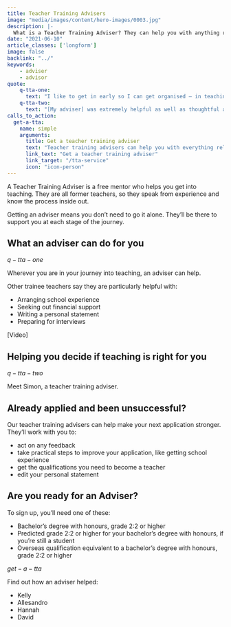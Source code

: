 ```yaml
---
title: Teacher Training Advisers
image: "media/images/content/hero-images/0003.jpg"
description: |-
  What is a Teacher Training Adviser? They can help you with anything related to getting into teaching, such as writing your application, funding and interview preparation.
date: "2021-06-10"
article_classes: ['longform']
image: false
backlink: "../"
keywords: 
    - adviser
    - advisor
quote:
    q-tta-one:
      text: "I like to get in early so I can get organised — in teaching, preparation is everything."
    q-tta-two:
      text: "[My adviser] was extremely helpful as well as thoughtful and understanding."
calls_to_action:
  get-a-tta:
    name: simple
    arguments:
      title: Get a teacher training adviser
      text: "Teacher training advisers can help you with everything related to applying for teacher training."
      link_text: "Get a teacher training adviser"
      link_target: "/tta-service"
      icon: "icon-person"
---
```

A Teacher Training Adviser is a free mentor who helps you get into teaching. They are all former teachers, so they speak from experience and know the process inside out.

Getting an adviser means you don’t need to go it alone. They’ll be there to support you at each stage of the journey. 

## What an adviser can do for you

$q-tta-one$

Wherever you are in your journey into teaching, an adviser can help. 

Other trainee teachers say they are particularly helpful with: 

* Arranging school experience
* Seeking out financial support
* Writing a personal statement
* Preparing for interviews

[Video]

## Helping you decide if teaching is right for you

$q-tta-two$

Meet Simon, a teacher training adviser.

## Already applied and been unsuccessful?

Our teacher training advisers can help make your next application stronger. They’ll work with you to:

* act on any feedback
* take practical steps to improve your application, like getting school experience
* get the qualifications you need to become a teacher
* edit your personal statement

## Are you ready for an Adviser? 

To sign up, you’ll need one of these:

* Bachelor’s degree with honours, grade 2:2 or higher
* Predicted grade 2:2 or higher for your bachelor’s degree with honours, if you’re still a student
* Overseas qualification equivalent to a bachelor’s degree with honours, grade 2:2 or higher

$get-a-tta$

Find out how an adviser helped:

* Kelly
* Allesandro
* Hannah
* David